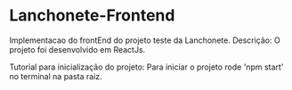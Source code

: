 # Lanchonete-Frontend

Implementacao do frontEnd do projeto teste da Lanchonete.
Descrição:
  O projeto foi desenvolvido em ReactJs.
  
Tutorial para inicialização do projeto:
  Para iniciar o projeto rode 'npm start' no terminal na pasta raiz.
